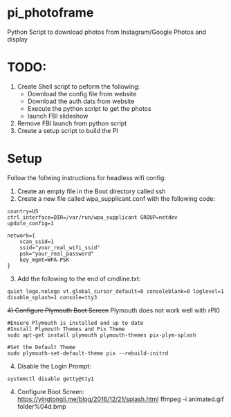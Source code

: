 # pi_photoframe
Python Script to download photos from Instagram/Google Photos and display

# TODO:
1) Create Shell script to peform the following:
    - Download the config file from website
    - Download the auth dats from website
    - Execute the python script to get the photos
    - launch FBI slideshow
2) Remove FBI launch from python script
3) Create a setup script to build the PI

# Setup
Follow the follwing instructions for headless wifi config:
1) Create an empty file in the Boot directory called ssh
2) Create a new file called wpa_supplicant.conf with the following code:
```
country=US
ctrl_interface=DIR=/var/run/wpa_supplicant GROUP=netdev
update_config=1

network={
    scan_ssid=1
    ssid="your_real_wifi_ssid"
    psk="your_real_password"
    key_mgmt=WPA-PSK
}
```
3) Add the following to the end of cmdline.txt:
```
quiet logo.nologo vt.global_cursor_default=0 consoleblank=0 loglevel=1 disable_splash=1 console=tty3
```
~~4) Configure Plymouth Boot Screen~~
Plymouth does not work well with rPI0
```
#Ensure Plymouth is installed and up to date
#Install Plymouth Themes and Pix Theme
sudo apt-get install plymouth plymouth-themes pix-plym-splash

#Set the Default Theme
sudo plymouth-set-default-theme pix --rebuild-initrd
```
4) Disable the Login Prompt:
```
systemctl disable getty@tty1
```

4) Configure Boot Screen:
https://yingtongli.me/blog/2016/12/21/splash.html
ffmpeg -i animated.gif folder\%04d.bmp
